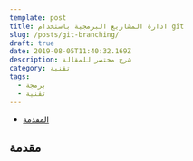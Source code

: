```yaml
---
template: post
title: ادارة المشاريع البرمجية باستخدام git
slug: /posts/git-branching/
draft: true
date: 2019-08-05T11:40:32.169Z
description: شرح مختصر للمقالة
category: تقنية
tags:
  - برمجة
  - تقنية
---
```


- [المقدمة](#مقدمة)

## مقدمة
